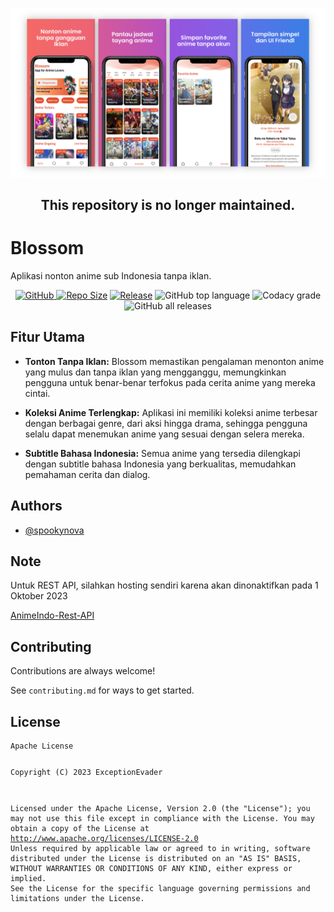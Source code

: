 <p><img src="https://raw.githubusercontent.com/evnx32/Blossom/main/assets/blossom-preview.png" alt="App Screenshot"></p>
<h2 id="archieved" align="center">This repository is no longer maintained.</h2>
<h1 id="blossom">Blossom</h1>
<p>Aplikasi nonton anime sub Indonesia tanpa iklan.</p>
<p align="center"><a href="https://choosealicense.com/licenses/apache-2.0/"><img alt="GitHub" src="https://img.shields.io/github/license/evnx32/NontanCLI?style=flat">
    </a>
    <a href="https://img.shields.io/github/repo-size/evnx32/Blossom"><img src="https://img.shields.io/github/repo-size/evnx32/Blossom" alt="Repo Size" /></a>
    <a href="https://img.shields.io/github/v/release/evnx32/Blossom"><img src="https://img.shields.io/github/v/release/evnx32/Blossom" alt="Release" /></a>
    <img alt="GitHub top language" src="https://img.shields.io/github/languages/top/evnx32/Blossom">
    <img alt="Codacy grade" src="https://img.shields.io/codacy/grade/8305d60082ce416b95a7b0d024eba17d">
    <img alt="GitHub all releases" src="https://img.shields.io/github/downloads/evnx32/Blossom/total">

</p>
<h2 id="fitur-utama">Fitur Utama</h2>
<ul>
    <li>
        <p><strong>Tonton Tanpa Iklan:</strong> Blossom memastikan pengalaman menonton anime yang mulus dan tanpa iklan yang mengganggu, memungkinkan pengguna untuk benar-benar terfokus pada cerita anime yang mereka cintai.</p>
    </li>
    <li>
        <p><strong>Koleksi Anime Terlengkap:</strong> Aplikasi ini memiliki koleksi anime terbesar dengan berbagai genre, dari aksi hingga drama, sehingga pengguna selalu dapat menemukan anime yang sesuai dengan selera mereka.</p>
    </li>
    <li>
        <p><strong>Subtitle Bahasa Indonesia:</strong> Semua anime yang tersedia dilengkapi dengan subtitle bahasa Indonesia yang berkualitas, memudahkan pemahaman cerita dan dialog.</p>
    </li>
</ul>

<h2 id="authors">Authors</h2>
<ul>
    <li><a href="https://www.github.com/spookynova">@spookynova</a></li>
</ul>

<h2 id="note">Note</h2>
<p>Untuk REST API, silahkan hosting sendiri karena akan dinonaktifkan pada 1 Oktober 2023</p>
<a href="https://github.com/evnx32/AnimeIndo-Rest-API">AnimeIndo-Rest-API</a>

<h2 id="contributing">Contributing</h2>
<p>Contributions are always welcome!</p>
<p>See <code>contributing.md</code> for ways to get started.</p>

<h2 id="license">License</h2>
<pre><code>Apache License

Copyright (C) 2023 ExceptionEvader

   Licensed under the Apache License, Version 2.0 (the "License");
   you may not use this file except in compliance with the License.
   You may obtain a copy of the License at
       http://www.apache.org/licenses/LICENSE-2.0
   Unless required by applicable law or agreed to in writing, software
   distributed under the License is distributed on an "AS IS" BASIS,
   WITHOUT WARRANTIES OR CONDITIONS OF ANY KIND, either express or implied.
   See the License for the specific language governing permissions and
   limitations under the License.</code></pre>
